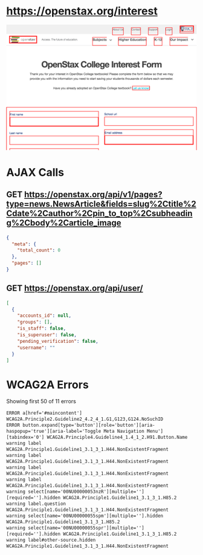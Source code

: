 # https://openstax.org/interest

![image](./screenshots/openstax.org_interest.png)

# AJAX Calls

## GET https://openstax.org/api/v1/pages?type=news.NewsArticle&fields=slug%2Ctitle%2Cdate%2Cauthor%2Cpin_to_top%2Csubheading%2Cbody%2Carticle_image

```json
{
  "meta": {
    "total_count": 0
  },
  "pages": []
}
```

## GET https://openstax.org/api/user/

```json
[
  {
    "accounts_id": null,
    "groups": [],
    "is_staff": false,
    "is_superuser": false,
    "pending_verification": false,
    "username": ""
  }
]
```


# WCAG2A Errors

Showing first 50 of 11 errors

```
ERROR a[href='#maincontent'] WCAG2A.Principle2.Guideline2_4.2_4_1.G1,G123,G124.NoSuchID
ERROR button.expand[type='button'][role='button'][aria-haspopup='true'][aria-label='Toggle Meta Navigation Menu'][tabindex='0'] WCAG2A.Principle4.Guideline4_1.4_1_2.H91.Button.Name
warning label WCAG2A.Principle1.Guideline1_3.1_3_1.H44.NonExistentFragment
warning label WCAG2A.Principle1.Guideline1_3.1_3_1.H44.NonExistentFragment
warning label WCAG2A.Principle1.Guideline1_3.1_3_1.H44.NonExistentFragment
warning label WCAG2A.Principle1.Guideline1_3.1_3_1.H44.NonExistentFragment
warning select[name='00NU00000053nzR'][multiple=''][required=''].hidden WCAG2A.Principle1.Guideline1_3.1_3_1.H85.2
warning label.question WCAG2A.Principle1.Guideline1_3.1_3_1.H44.NonExistentFragment
warning select[name='00NU00000055spm'][multiple=''].hidden WCAG2A.Principle1.Guideline1_3.1_3_1.H85.2
warning select[name='00NU00000055spr'][multiple=''][required=''].hidden WCAG2A.Principle1.Guideline1_3.1_3_1.H85.2
warning label#other-source.hidden WCAG2A.Principle1.Guideline1_3.1_3_1.H44.NonExistentFragment
```

